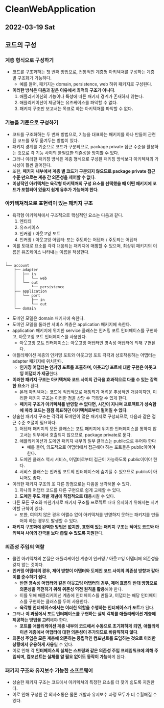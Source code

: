 # CleanWebApplication
## 2022-03-19 Sat

## 코드의 구성
### 계층 형식으로 구성하기
* 코드를 구조화하는 첫 번째 방법으로, 전통적인 계층형 아키텍쳐를 구성하는 계층 별 구조화가 가능하다.
  * 예를 들어, 패키지는 domain, persistence, web 하위 패키지로 구성된다.
* **이러한 방식은 다음과 같은 이유에서 최적의 구조가 아니다**.
  1. 애플리케이션의 기능이나 특성에 따른 패키지 경계가 존재하지 않는다.
  2. 애플리케이션이 제공하는 유즈케이스를 파악할 수 없다.
  3. 패키지 구조만 보고서는 목표로 하는 아키텍쳐를 파악할 수 없다.

### 기능을 기준으로 구성하기
* 코드를 구조화하는 두 번째 방법으로, 기능을 대표하는 패키지를 하나 만들어 관련된 코드를 모두 옮겨두는 방법이 있다.
* 패키지 경계를 기준으로 코드가 구분되므로, package private 접근 수준을 활용하는 것으로 각 기능 사이의 불필요한 의존성을 방지할 수 있다.
* 그러나 이러한 패키징 방식은 계층 형식으로 구성된 패키징 방식보다 아키텍쳐의 가시성이 훨씬 떨어진다.
* 또한, **패키지 내부에서 계층 별 코드가 구분되지 않으므로 package private 접근 수준 만으로는 계층 간 의존성을 제어할 수 없다**.
* **이상적인 아키텍쳐는 육각형 아키텍쳐의 구성 요소를 선택했을 때 어떤 패키지에 코드가 포함되어 있을지 쉽게 유추가 가능해야 한다**. 

### 아키텍쳐적으로 표현력이 있는 패키지 구조
* 육각형 아키텍쳐에서 구조적으로 핵심적인 요소는 다음과 같다.
  1. 엔티티
  2. 유즈케이스
  3. 인커밍 / 아웃고잉 포트
  4. 인커밍 / 아웃고잉 어댑터: 또는 주도하는 어댑터 / 주도되는 어댑터
* 이를 토대로 요소를 각각 대응되는 패키지에 매핑할 수 있으며, 최상위 패키지의 이름은 유즈케이스 나타내는 이름을 작성한다.
```
.
└── account
    ├── adapter
    │   ├── in
    │   │   └── web
    │   └── out
    │       └── persistence
    ├── application
    │   └── port
    │       ├── in
    │       └── out
    └── domain
```
* 도메인 모델은 domain 패키지에 속한다.
* 도메인 모델을 둘러싼 서비스 계층은 application 패키지에 속한다.
* application 패키지에 위치한 service 클래스는 인커밍 포트 인터페이스를 구현하고, 아웃고잉 포트 인터페이스를 사용한다.
  * 아웃고잉 포트 인터페이스는 아웃고잉 어댑터인 영속성 어댑터에 의해 구현된다.
* 애플리케이션 계층의 인커밍 포트와 아웃고잉 포트 각각과 상호작용하는 어댑터는 adapter 패키지에 위치한다.
  * **인커밍 어댑터는 인커밍 포트를 호출하며, 아웃고잉 포트에 대한 구현은 아웃고잉 어댑터가 제공**한다.
* **이러한 패키지 구조는 아키텍쳐와 코드 사이의 간극을 효과적으로 다룰 수 있는 강력한 요소**가 된다.
  * 본래 아키텍쳐는 코드에 직접적으로 매핑되기 어려운 추상적인 개념이지만, 이러한 패키지 구조는 이러한 점을 상당 수 극복할 수 있게 한다.
  * **패키지 구조가 아키텍쳐를 반영할 수 없다면, 시간이 지나며 프로젝트가 성숙함에 따라 코드는 점점 목표하던 아키텍쳐로부터 멀어질 수 있다**.
* 상술한 패키지 구조는 각각의 도메인이 많은 패키지로 구성되므로, 다음과 같은 접근 수준 조절이 필요하다.
  1. 어댑터 패키지의 모든 클래스는 포트 패키지에 위치한 인터페이스를 통하지 않고서는 외부에서 호출되지 않으므로, package private로 둔다.
  2. 애플리케이션과 도메인 패키지 내부의 일부 클래스는 public으로 두어야 한다
     * 예를 들어, 의도적으로 어댑터에서 접근해야 하는 포트들은 public이어야 한다.
  3. 도메인 클래스 역시 서비스, 어댑터로부터 접근이 가능하도록 public이어야 한다.
  4. 서비스 클래스는 인커밍 포트의 인터페이스에 숨겨질 수 있으므로 public이 아니어도 좋다.
* 이러한 패키지 구조의 또 다른 장점으로는 다음을 생각해볼 수 있다.
  1. 하나의 어댑터 코드를 다른 구현으로 쉽게 교체할 수 있다.
  2. **도메인 주도 개발 개념에 직접적으로 대응**시킬 수 있다.
* 다른 모든 구조와 마찬가지로 패키지 구조를 프로젝트 내내 유지하기 위해서는 지켜야할 규칙이 있다.
  * 또한, 여의치 않은 경우 어쩔수 없이 아키텍쳐를 반영하지 못하는 패키지를 만들어야 하는 경우도 발생할 수 있다.
* **패키지 구조화에 완벽한 방법은 없지만, 표현력 있는 패키지 구조는 적어도 코드와 아키텍쳐 사이의 간극을 보다 좁힐 수 있도록 지원**한다.

### 의존성 주입의 역할
* 클린 아키텍쳐의 본질은 애플리케이션 계층이 인커밍 / 아웃고잉 어댑터에 의존성을 갖지 않는 것이다.
* **인커밍 어댑터의 경우, 제어 방향이 어댑터와 도메인 코드 사이의 의존성 방향과 같아 이를 준수하기 쉽다**.
  * **반면 영속성 어댑터와 같은 아웃고잉 어댑터의 경우, 제어 흐름의 반대 방향으로 의존성을 역전하기 위해 위존성 역전 원칙을 활용**해야 한다.
  * 이를 위해 애플리케이션 계층에 인터페이스를 만들고, 어댑터는 해당 인터페이스를 구현하는 클래스를 두어 사용한다.
  * **육각형 인터페이스에서는 이러한 역할을 수행하는 인터페이스가 포트**가 된다.
* 그러나 **이 과정에서 포트 인터페이스를 구현하는 실제 객체를 애플리케이션 계층에 제공하는 방법을 고려**해야 한다.
  * **포트를 애플리케이션 계층 내부의 코드에서 수동으로 초기화하게 되면, 애플리케이션 계층에서 어댑터에 대한 의존성이 추가되므로 바람직하지 않다**.
* **의존성 주입은 모든 계층에 의존하는 중립적인 컴포넌트를 도입하는 것으로 이러한 상황에서 유용하게 사용**될 수 있다.
* 이로 인해 각 **인터페이스의 실체는 스프링과 같은 의존성 주입 프레임워크에 의해 주입되며, 컴포넌트는 실체를 알 필요 없이도 동작이 가능**하게 된다.

### 패키지 구조와 유지보수 가능한 소프트웨어
* 상술한 패키지 구조는 코드에서 아키텍쳐의 특정한 요소를 더 찾기 쉽도록 지원한다.
* 이로 인해 구성원 간 의사소통은 물론 개발과 유지보수 과정 모두가 더 수월해질 수 있다.